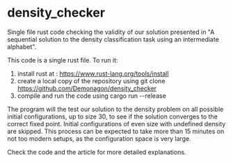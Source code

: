 # density_checker
Single file rust code checking the validity of our solution presented in
"A sequential solution to the density classification task using an
intermediate alphabet".

This code is a single rust file. To run it:
1) install rust at :
https://www.rust-lang.org/tools/install
2) create a local copy of the repository using
git clone https://github.com/Demonagon/density_checker
3) compile and run the code using
cargo run --release

The program will the test our solution to the density problem on all
possible initial configurations, up to size 30, to see if the solution
converges to the correct fixed point. Initial configurations of even size
with undefined density are skipped.
This process can be expected to take more than 15 minutes on not too modern
setups, as the configuration space is very large.

Check the code and the article for more detailed explanations.
